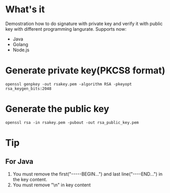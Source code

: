 # What's it
Demostration how to do signature with private key and verify it with public key with different programming langurate.
Supports now:
+ Java
+ Golang
+ Node.js

# Generate private key(PKCS8 format)

```ssh
openssl genpkey -out rsakey.pem -algorithm RSA -pkeyopt rsa_keygen_bits:2048
```

# Generate the public key

```ssh
openssl rsa -in rsakey.pem -pubout -out rsa_public_key.pem
```

# Tip
## For Java
1. You must remove the first("-----BEGIN...") and last line("----END...") in the key content.
2. You must remove "\n" in key content